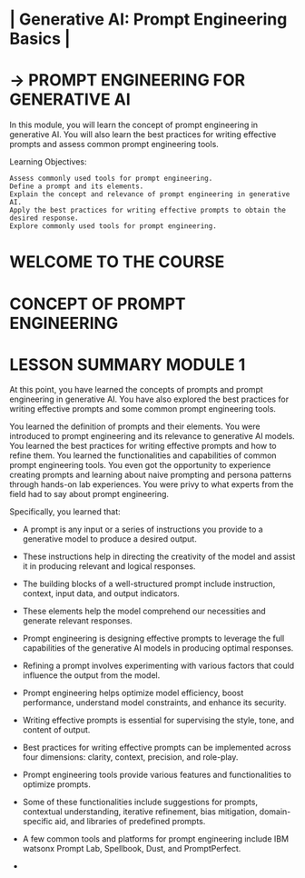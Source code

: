 # | Generative AI: Prompt Engineering Basics |
# → PROMPT ENGINEERING FOR GENERATIVE AI

In this module, you will learn the concept of prompt engineering in generative AI. You will also learn the best practices for writing effective prompts and assess common prompt engineering tools.

Learning Objectives:

    Assess commonly used tools for prompt engineering.
    Define a prompt and its elements.
    Explain the concept and relevance of prompt engineering in generative AI.
    Apply the best practices for writing effective prompts to obtain the desired response.
    Explore commonly used tools for prompt engineering.


# WELCOME TO THE COURSE

## 

##

##



# CONCEPT OF PROMPT ENGINEERING

##

##

###

###

##

###

##



# LESSON SUMMARY MODULE 1

At this point, you have learned the concepts of prompts and prompt engineering in generative AI. You have also explored the best practices for writing effective prompts and some common prompt engineering tools.

You learned the definition of prompts and their elements. You were introduced to prompt engineering and its relevance to generative AI models. You learned the best practices for writing effective prompts and how to refine them. You learned the functionalities and capabilities of common prompt engineering tools. You even got the opportunity to experience creating prompts and learning about naive prompting and persona patterns through hands-on lab experiences. You were privy to what experts from the field had to say about prompt engineering. 

Specifically, you learned that:

- A prompt is any input or a series of instructions you provide to a generative model to produce a desired output.

- These instructions help in directing the creativity of the model and assist it in producing relevant and logical responses. 

- The building blocks of a well-structured prompt include instruction, context, input data, and output indicators. 

- These elements help the model comprehend our necessities and generate relevant responses. 

- Prompt engineering is designing effective prompts to leverage the full capabilities of the generative AI models in producing optimal responses.

- Refining a prompt involves experimenting with various factors that could influence the output from the model.

- Prompt engineering helps optimize model efficiency, boost performance, understand model constraints, and enhance its security.

- Writing effective prompts is essential for supervising the style, tone, and content of output.

- Best practices for writing effective prompts can be implemented across four dimensions: clarity, context, precision, and role-play.

- Prompt engineering tools provide various features and functionalities to optimize prompts. 

- Some of these functionalities include suggestions for prompts, contextual understanding, iterative refinement, bias mitigation, domain-specific aid, and libraries of predefined prompts. 

- A few common tools and platforms for prompt engineering include IBM watsonx Prompt Lab, Spellbook, Dust, and PromptPerfect.
- 
